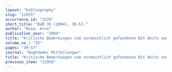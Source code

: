 ```yaml
---
layout: "bibliography"
slug: "12955"
occurrence_id: "1578"
short_title: "BaM 35 (2004), 39-57."
author: "Kose, Arno"
publication_year: "2004"
title: "Kritische Bemerkungen zum vermeintlich gefandenen Bit Akitu von Babylon."
volume_no_: "35"
pages: "39-57"
journal: "Baghdader Mitteilungen"
title: "Kritische Bemerkungen zum vermeintlich gefandenen Bit Akitu von Babylon."
previous_item: "12958"
---
```

